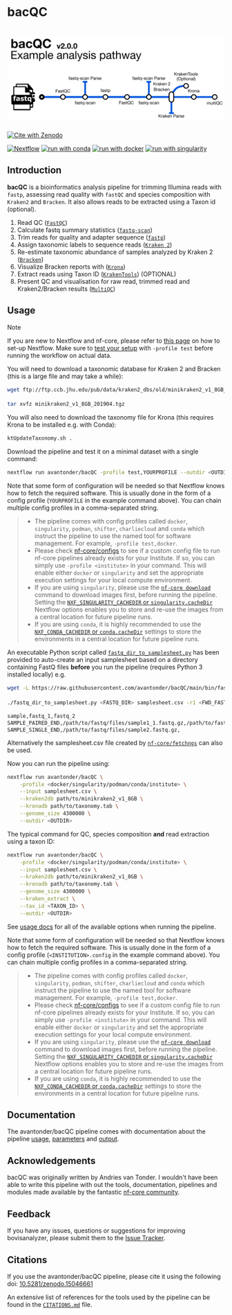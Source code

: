 # bacQC

# ![avantonder/bacQC](assets/bacQC_metromap.png)

[![Cite with Zenodo](https://zenodo.org/badge/339381969.svg)](https://doi.org/10.5281/zenodo.15046661)

[![Nextflow](https://img.shields.io/badge/nextflow%20DSL2-%E2%89%A524.04.2-23aa62.svg)](https://www.nextflow.io/)
[![run with conda](http://img.shields.io/badge/run%20with-conda-3EB049?labelColor=000000&logo=anaconda)](https://docs.conda.io/en/latest/)
[![run with docker](https://img.shields.io/badge/run%20with-docker-0db7ed?labelColor=000000&logo=docker)](https://www.docker.com/)
[![run with singularity](https://img.shields.io/badge/run%20with-singularity-1d355c.svg?labelColor=000000)](https://sylabs.io/docs/)

## Introduction

**bacQC** is a bioinformatics analysis pipeline for trimming Illumina reads with `fastp`, assessing read quality with `fastQC` and species composition with `Kraken2` and `Bracken`.  It also allows reads to be extracted using a Taxon id (optional).

1. Read QC ([`FastQC`](https://www.bioinformatics.babraham.ac.uk/projects/fastqc/))
2. Calculate fastq summary statistics ([`fastq-scan`](https://github.com/rpetit3/fastq-scan))
3. Trim reads for quality and adapter sequence ([`fastp`](https://github.com/OpenGene/fastp))
4. Assign taxonomic labels to sequence reads ([`Kraken 2`](https://ccb.jhu.edu/software/kraken2/))
5. Re-estimate taxonomic abundance of samples analyzed by Kraken 2 ([`Bracken`](https://ccb.jhu.edu/software/bracken/))
6. Visualize Bracken reports with ([`Krona`](https://github.com/marbl/Krona))
7. Extract reads using Taxon ID ([`KrakenTools`](https://github.com/jenniferlu717/KrakenTools)) (OPTIONAL)
8. Present QC and visualisation for raw read, trimmed read and Kraken2/Bracken results ([`MultiQC`](http://multiqc.info/))

## Usage

> [!NOTE]
> If you are new to Nextflow and nf-core, please refer to [this page](https://nf-co.re/docs/usage/installation) on how to set-up Nextflow. Make sure to [test your setup](https://nf-co.re/docs/usage/introduction#how-to-run-a-pipeline) with `-profile test` before running the workflow on actual data.

You will need to download a taxonomic database for Kraken 2 and Bracken (this is a large file and may take a while):

```bash
wget ftp://ftp.ccb.jhu.edu/pub/data/kraken2_dbs/old/minikraken2_v1_8GB_201904.tgz

tar xvfz minikraken2_v1_8GB_201904.tgz
```
You will also need to download the taxonomy file for Krona (this requires Krona to be installed e.g. with Conda):

```bash
ktUpdateTaxonomy.sh .
```

Download the pipeline and test it on a minimal dataset with a single command:

```bash
nextflow run avantonder/bacQC -profile test,YOURPROFILE --outdir <OUTDIR>
```

Note that some form of configuration will be needed so that Nextflow knows how to fetch the required software. This is usually done in the form of a config profile (`YOURPROFILE` in the example command above). You can chain multiple config profiles in a comma-separated string.

> - The pipeline comes with config profiles called `docker`, `singularity`, `podman`, `shifter`, `charliecloud` and `conda` which instruct the pipeline to use the named tool for software management. For example, `-profile test,docker`.
> - Please check [nf-core/configs](https://github.com/nf-core/configs#documentation) to see if a custom config file to run nf-core pipelines already exists for your Institute. If so, you can simply use `-profile <institute>` in your command. This will enable either `docker` or `singularity` and set the appropriate execution settings for your local compute environment.
> - If you are using `singularity`, please use the [`nf-core download`](https://nf-co.re/tools/#downloading-pipelines-for-offline-use) command to download images first, before running the pipeline. Setting the [`NXF_SINGULARITY_CACHEDIR` or `singularity.cacheDir`](https://www.nextflow.io/docs/latest/singularity.html?#singularity-docker-hub) Nextflow options enables you to store and re-use the images from a central location for future pipeline runs.
> - If you are using `conda`, it is highly recommended to use the [`NXF_CONDA_CACHEDIR` or `conda.cacheDir`](https://www.nextflow.io/docs/latest/conda.html) settings to store the environments in a central location for future pipeline runs.

An executable Python script called [`fastq_dir_to_samplesheet.py`](https://github.com/avantonder/bacQC/blob/main/bin/fastq_dir_to_samplesheet.py) has been provided  to auto-create an input samplesheet based on a directory containing FastQ files **before** you run the pipeline (requires Python 3 installed locally) e.g.

```bash
wget -L https://raw.githubusercontent.com/avantonder/bacQC/main/bin/fastq_dir_to_samplesheet.py

./fastq_dir_to_samplesheet.py <FASTQ_DIR> samplesheet.csv -r1 <FWD_FASTQ_SUFFIX> -r2 <REV_FASTQ_SUFFIX> 
```

```csv title="samplesheet.csv"
sample,fastq_1,fastq_2
SAMPLE_PAIRED_END,/path/to/fastq/files/sample1_1.fastq.gz,/path/to/fastq/files/sample1_2.fastq.gz
SAMPLE_SINGLE_END,/path/to/fastq/files/sample2.fastq.gz, 
```

Alternatively the samplesheet.csv file created by [`nf-core/fetchngs`](https://nf-co.re/fetchngs) can also be used.

Now you can run the pipeline using: 

```bash
nextflow run avantonder/bacQC \
    -profile <docker/singularity/podman/conda/institute> \
    --input samplesheet.csv \
    --kraken2db path/to/minikraken2_v1_8GB \
    --kronadb path/to/taxonomy.tab \
    --genome_size 4300000 \
    --outdir <OUTDIR>
```

The typical command for QC, species composition **and** read extraction using a taxon ID:

```bash
nextflow run avantonder/bacQC \
    -profile <docker/singularity/podman/conda/institute> \
    --input samplesheet.csv \
    --kraken2db path/to/minikraken2_v1_8GB \
    --kronadb path/to/taxonomy.tab \
    --genome_size 4300000 \
    --kraken_extract \
    --tax_id <TAXON_ID> \
    --outdir <OUTDIR>
```

See [usage docs](docs/usage.md) for all of the available options when running the pipeline.

Note that some form of configuration will be needed so that Nextflow knows how to fetch the required software. This is usually done in the form of a config profile (`<INSTITUTION>.config` in the example command above). You can chain multiple config profiles in a comma-separated string.

> - The pipeline comes with config profiles called `docker`, `singularity`, `podman`, `shifter`, `charliecloud` and `conda` which instruct the pipeline to use the named tool for software management. For example, `-profile test,docker`.
> - Please check [nf-core/configs](https://github.com/nf-core/configs#documentation) to see if a custom config file to run nf-core pipelines already exists for your Institute. If so, you can simply use `-profile <institute>` in your command. This will enable either `docker` or `singularity` and set the appropriate execution settings for your local compute environment.
> - If you are using `singularity`, please use the [`nf-core download`](https://nf-co.re/tools/#downloading-pipelines-for-offline-use) command to download images first, before running the pipeline. Setting the [`NXF_SINGULARITY_CACHEDIR` or `singularity.cacheDir`](https://www.nextflow.io/docs/latest/singularity.html?#singularity-docker-hub) Nextflow options enables you to store and re-use the images from a central location for future pipeline runs.
> - If you are using `conda`, it is highly recommended to use the [`NXF_CONDA_CACHEDIR` or `conda.cacheDir`](https://www.nextflow.io/docs/latest/conda.html) settings to store the environments in a central location for future pipeline runs.

## Documentation

The avantonder/bacQC pipeline comes with documentation about the pipeline [usage](https://github.com/avantonder/bacQC/blob/main/docs/usage.md), [parameters](https://github.com/avantonder/bacQC/blob/main/docs/parameters.md) and [output](https://github.com/avantonder/bacQC/blob/main/docs/output.md).

## Acknowledgements

bacQC was originally written by Andries van Tonder. I wouldn't have been able to write this pipeline with out the tools, documentation, pipelines and modules made available by the fantastic [nf-core community](https://nf-co.re/).

## Feedback

If you have any issues, questions or suggestions for improving bovisanalyzer, please submit them to the [Issue Tracker](https://github.com/avantonder/bacQC/issues).

## Citations

If you use the avantonder/bacQC pipeline, please cite it using the following doi: [10.5281/zenodo.15046661](https://doi.org/10.5281/zenodo.15046661)

An extensive list of references for the tools used by the pipeline can be found in the [`CITATIONS.md`](CITATIONS.md) file.
